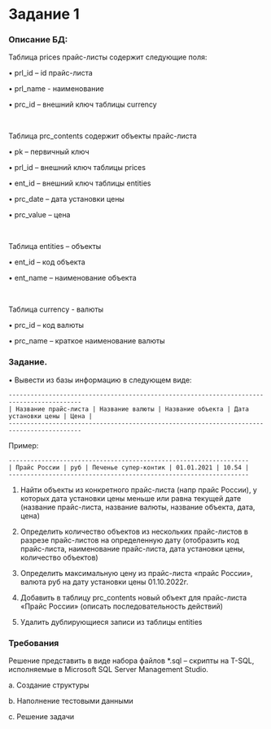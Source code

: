 # Задание 1

### Описание БД:

Таблица prices прайс-листы содержит следующие поля:

• prl_id – id прайс-листа

• prl_name - наименование

• prc_id – внешний ключ таблицы currency

</br>

Таблица prc_contents содержит объекты прайс-листа

• pk – первичный ключ

• prl_id – внешний ключ таблицы prices

• ent_id – внешний ключ таблицы entities

• prc_date – дата установки цены

• prc_value – цена

</br>

Таблица entities – объекты

• ent_id – код объекта

• ent_name – наименование объекта

</br>

Таблица currency - валюты

• prc_id – код валюты

• prc_name – краткое наименование валюты


### Задание.
• Вывести из базы информацию в следующем виде:

```
------------------------------------------------------------------------------------------
| Название прайс-листа | Название валюты | Название объекта | Дата установки цены | Цена |
------------------------------------------------------------------------------------------
```

Пример:

```
------------------------------------------------------------------
| Прайс России | руб | Печенье супер-контик | 01.01.2021 | 10.54 |
------------------------------------------------------------------
```

1. Найти объекты из конкретного прайс-листа (напр прайс России), у которых дата установки
цены меньше или равна текущей дате (название прайс-листа, название валюты, название
объекта, дата, цена)

2. Определить количество объектов из нескольких прайс-листов в разрезе прайс-листов на
определенную дату (отобразить код прайс-листа, наименование прайс-листа, дата
установки цены, количество объектов)

3. Определить максимальную цену из прайс-листа «прайс России», валюта руб на дату
установки цены 01.10.2022г.

4. Добавить в таблицу prc_contents новый объект для прайс-листа «Прайс России» (описать
последовательность действий)

5. Удалить дублирующиеся записи из таблицы entities

### Требования

Решение представить в виде набора файлов *.sql – cкрипты на T-SQL, исполняемые в
Microsoft SQL Server Management Studio.

a. Создание структуры

b. Наполнение тестовыми данными

c. Решение задачи
